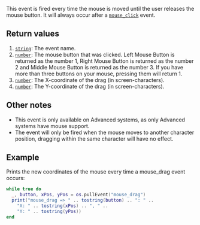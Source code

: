 This event is fired every time the mouse is moved until the user releases the mouse button. It will always occur after a [`mouse_click`] event.

## Return values
1. [`string`]: The event name.
2. [`number`]: The mouse button that was clicked. Left Mouse Button is returned as the number 1, Right Mouse Button is returned as the number 2 and Middle Mouse Button is returned as the number 3. If you have more than three buttons on your mouse, pressing them will return 1.
3. [`number`]: The X-coordinate of the drag (in screen-characters).
4. [`number`]: The Y-coordinate of the drag (in screen-characters).

## Other notes
- This event is only available on Advanced systems, as only Advanced systems have mouse support.
- The event will only be fired when the mouse moves to another character position, dragging within the same character will have no effect.

## Example
Prints the new coordinates of the mouse every time a mouse_drag event occurs:
```lua
while true do
  _, button, xPos, yPos = os.pullEvent("mouse_drag")
  print("mouse_drag => " .. tostring(button) .. ": " ..
    "X: " .. tostring(xPos) .. ", " ..
    "Y: " .. tostring(yPos))
end
```

[`string`]: string
[`number`]: number
[`mouse_click`]: mouse_click